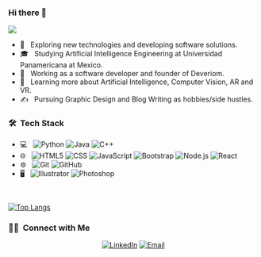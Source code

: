 ### Hi there 👋
<img src="https://github.com/JurgenSchadtler/assets/blob/d9304a08cd098b24adb4cbe32f6593e06311eeed/github-banner.jpg">


- 🤔 &nbsp; Exploring new technologies and developing software solutions.
- 🎓 &nbsp; Studying Artificial Intelligence Engineering at Universidad Panamericana at Mexico.
- 💼 &nbsp; Working as a software developer and founder of Deveriom.
- 🌱 &nbsp; Learning more about Artificial Intelligence, Computer Vision, AR and VR.
- ✍️ &nbsp; Pursuing Graphic Design and Blog Writing as hobbies/side hustles.

<h3> 🛠 &nbsp;Tech Stack</h3>

- 💻 &nbsp;
  ![Python](https://img.shields.io/badge/-Python-333333?style=flat&logo=python)
  ![Java](https://img.shields.io/badge/-Java-333333?style=flat&logo=Java&logoColor=007396)
  ![C++](https://img.shields.io/badge/-C++-333333?style=flat&logo=C%2B%2B&logoColor=00599C)
- 🌐 &nbsp;
  ![HTML5](https://img.shields.io/badge/-HTML5-333333?style=flat&logo=HTML5)
  ![CSS](https://img.shields.io/badge/-CSS-333333?style=flat&logo=CSS3&logoColor=1572B6)
  ![JavaScript](https://img.shields.io/badge/-JavaScript-333333?style=flat&logo=javascript)
  ![Bootstrap](https://img.shields.io/badge/-Bootstrap-333333?style=flat&logo=bootstrap&logoColor=563D7C)
  ![Node.js](https://img.shields.io/badge/-Node.js-333333?style=flat&logo=node.js)
  ![React](https://img.shields.io/badge/-React-333333?style=flat&logo=react)
- ⚙️ &nbsp;
  ![Git](https://img.shields.io/badge/-Git-333333?style=flat&logo=git)
  ![GitHub](https://img.shields.io/badge/-GitHub-333333?style=flat&logo=github)
- 🖥 &nbsp;
  ![Illustrator](https://img.shields.io/badge/-Illustrator-333333?style=flat&logo=adobe-illustrator)
  ![Photoshop](https://img.shields.io/badge/-Photoshop-333333?style=flat&logo=adobe-photoshop)


<br/>

[![Top Langs](https://github-readme-stats.vercel.app/api/top-langs/?username=anuraghazra)](https://github.com/anuraghazra/github-readme-stats)

<h3> 🤝🏻 &nbsp;Connect with Me </h3>

<p align="center">
<a href="https://www.linkedin.com/in/j%C3%BCrgensch%C3%A4dtlerzertuche/"><img alt="LinkedIn" src="https://img.shields.io/badge/LinkedIn-JurgenSchadtler-blue?style=flat-square&logo=linkedin"></a>
<a href="mailto:jschadtlerz@gmail.com"><img alt="Email" src="https://img.shields.io/badge/Email-jschadtlerz@gmail.com-blue?style=flat-square&logo=gmail"></a>
</p>


